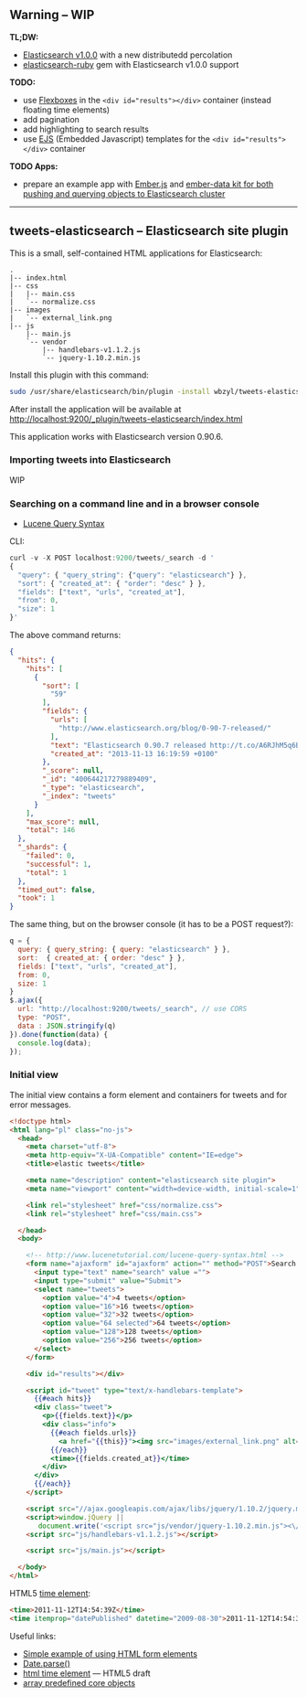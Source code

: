 ## Warning – WIP


**TL;DW:**

* [Elasticsearch v1.0.0](http://www.elasticsearch.org/blog/1-0-0-beta1-released/) with a new distributedd percolation
* [elasticsearch-ruby](https://github.com/elasticsearch/elasticsearch-ruby) gem with Elasticsearch v1.0.0 support


**TODO:**

* use [Flexboxes](http://wbzyl.inf.ug.edu.pl/hcj/css-flexbox)
  in the `<div id="results"></div>` container
  (instead floating time elements)
* add pagination
* add highlighting to search results
* use [EJS](http://embeddedjs.com/) (Embedded Javascript)
  templates for the `<div id="results"></div>` container


**TODO Apps:**

* prepare an example app with [Ember.js](http://discuss.emberjs.com/)
  and [ember-data kit for both pushing and querying objects to Elasticsearch cluster](https://github.com/roundscope/ember-data-elasticsearch-kit)

----

## tweets-elasticsearch – Elasticsearch site plugin

This is a small, self-contained HTML applications for Elasticsearch:

```
.
|-- index.html
|-- css
|   |-- main.css
|   `-- normalize.css
|-- images
|   `-- external_link.png
|-- js
    |-- main.js
    `-- vendor
        |-- handlebars-v1.1.2.js
        `-- jquery-1.10.2.min.js
```

Install this plugin with this command:

```sh
sudo /usr/share/elasticsearch/bin/plugin -install wbzyl/tweets-elasticsearch
```

After install the application will be available at
[http://localhost:9200/_plugin/tweets-elasticsearch/index.html](http://localhost:9200/_plugin/tweets-elasticsearch/index.html)

This application works with Elasticsearch version 0.90.6.


### Importing tweets into Elasticsearch

WIP


### Searching on a command line and in a browser console

* [Lucene Query Syntax](http://www.lucenetutorial.com/lucene-query-syntax.html)

CLI:

```js
curl -v -X POST localhost:9200/tweets/_search -d '
{
  "query": { "query_string": {"query": "elasticsearch"} },
  "sort": { "created_at": { "order": "desc" } },
  "fields": ["text", "urls", "created_at"],
  "from": 0,
  "size": 1
}'
```
The above command returns:

```json
{
  "hits": {
    "hits": [
      {
        "sort": [
          "59"
        ],
        "fields": {
          "urls": [
            "http://www.elasticsearch.org/blog/0-90-7-released/"
          ],
          "text": "Elasticsearch 0.90.7 released http://t.co/A6RJhM5q6B",
          "created_at": "2013-11-13 16:19:59 +0100"
        },
        "_score": null,
        "_id": "400644217279889409",
        "_type": "elasticsearch",
        "_index": "tweets"
      }
    ],
    "max_score": null,
    "total": 146
  },
  "_shards": {
    "failed": 0,
    "successful": 1,
    "total": 1
  },
  "timed_out": false,
  "took": 1
}
```

The same thing, but on the browser console
(it has to be a POST request?):

```js
q = {
  query: { query_string: { query: "elasticsearch" } },
  sort:  { created_at: { order: "desc" } },
  fields: ["text", "urls", "created_at"],
  from: 0,
  size: 1
}
$.ajax({
  url: "http://localhost:9200/tweets/_search", // use CORS
  type: "POST",
  data : JSON.stringify(q)
}).done(function(data) {
  console.log(data);
});
```

### Initial view

The initial view contains a form element and containers
for tweets and for error messages.

```html
<!doctype html>
<html lang="pl" class="no-js">
  <head>
    <meta charset="utf-8">
    <meta http-equiv="X-UA-Compatible" content="IE=edge">
    <title>elastic tweets</title>

    <meta name="description" content="elasticsearch site plugin">
    <meta name="viewport" content="width=device-width, initial-scale=1">

    <link rel="stylesheet" href="css/normalize.css">
    <link rel="stylesheet" href="css/main.css">

  </head>
  <body>

    <!-- http://www.lucenetutorial.com/lucene-query-syntax.html -->
    <form name="ajaxform" id="ajaxform" action="" method="POST">Search Tweets:
      <input type="text" name="search" value ="">
      <input type="submit" value="Submit">
      <select name="tweets">
        <option value="4">4 tweets</option>
        <option value="16">16 tweets</option>
        <option value="32">32 tweets</option>
        <option value="64 selected">64 tweets</option>
        <option value="128">128 tweets</option>
        <option value="256">256 tweets</option>
      </select>
    </form>

    <div id="results"></div>

    <script id="tweet" type="text/x-handlebars-template">
      {{#each hits}}
      <div class="tweet">
        <p>{{fields.text}}</p>
        <div class="info">
          {{#each fields.urls}}
            <a href="{{this}}"><img src="images/external_link.png" alt="[external link]"></a>
          {{/each}}
          <time>{{fields.created_at}}</time>
        </div>
      </div>
      {{/each}}
    </script>

    <script src="//ajax.googleapis.com/ajax/libs/jquery/1.10.2/jquery.min.js"></script>
    <script>window.jQuery ||
       document.write('<script src="js/vendor/jquery-1.10.2.min.js"><\/script>')</script>
    <script src="js/handlebars-v1.1.2.js"></script>

    <script src="js/main.js"></script>

  </body>
</html>
```

HTML5 [time element](http://www.brucelawson.co.uk/2012/best-of-time/):

```html
<time>2011-11-12T14:54:39Z</time>
<time itemprop="datePublished" datetime="2009-08-30">2011-11-12T14:54:39Z</time>
```

Useful links:

* [Simple example of using HTML form elements](http://www.fincher.org/tips/web/SimpleForm.shtml)
* [Date.parse()](https://developer.mozilla.org/en-US/docs/Web/JavaScript/Reference/Global_Objects/Date/parse)
* [html time element](http://www.w3.org/html/wg/drafts/html/master/text-level-semantics.html#the-time-element) —
  HTML5 draft
* [array predefined core objects](https://developer.mozilla.org/en-US/docs/Web/JavaScript/Guide/Predefined_Core_Objects)
